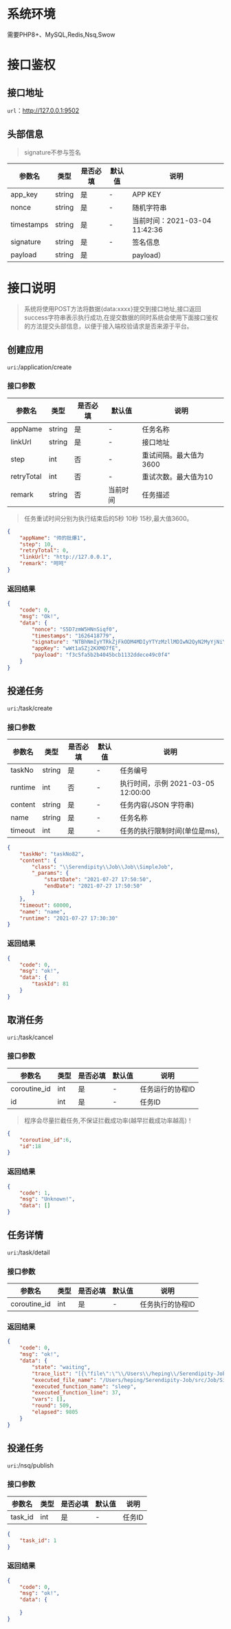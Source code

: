 # 系统环境

需要PHP8+、MySQL,Redis,Nsq,Swow

# 接口鉴权

## 接口地址

`url`：http://127.0.0.1:9502

## 头部信息

> signature不参与签名

| 参数名     | 类型     | 是否必填 | 默认值 | 说明      |
|---------|--------|------|-----|---------|
| app_key | string | 是    | -   | APP KEY |
| nonce | string | 是    | -   | 随机字符串 |
| timestamps | string | 是    | -   | 当前时间：2021-03-04 11:42:36 |
| signature | string | 是    | -   | 签名信息 |
| payload | string | 是    |   | payload） |


# 接口说明

> 系统将使用POST方法将数据{data:xxxx}提交到接口地址,接口返回success字符串表示执行成功,在提交数据的同时系统会使用下面接口鉴权的方法提交头部信息，以便于接入端校验请求是否来源于平台。

## 创建应用

`uri`:/application/create

### 接口参数

| 参数名     | 类型     | 是否必填 | 默认值 | 说明      |
|---------|--------|------|-----|---------|
| appName | string | 是    | -   | 任务名称 |
| linkUrl | string | 是    | -   | 接口地址 |
| step | int | 否    | -   | 重试间隔。最大值为3600 |
| retryTotal | int | 否    | -   | 重试次数。最大值为10 |
| remark | string | 否    |  当前时间   | 任务描述|

> 任务重试时间分别为执行结束后的5秒 10秒 15秒,最大值3600。
```json
{
    "appName": "帅的批爆1",
    "step": 10,
    "retryTotal": 0,
    "linkUrl": "http://127.0.0.1",
    "remark": "呵呵"
}
```
### 返回结果

```json
{
    "code": 0,
    "msg": "Ok!",
    "data": {
        "nonce": "S5D7zmW5HNnSiqf0",
        "timestamps": "1626418779",
        "signature": "NTBhNmIyYTRkZjFkODM4MDIyYTYzMzllMDIwN2QyN2MyYjNiYzg3YjM0ODc1YWNiZWZlOGQxZGU0MmE4NzgxMg==",
        "appKey": "wWt1aSZj2KXMO7fE",
        "payload": "f3c5fa5b2b4045bcb1132ddece49c0f4"
    }
}
```

## 投递任务

`uri`:/task/create

### 接口参数

| 参数名     | 类型     | 是否必填 | 默认值 | 说明      |
|---------|--------|------|-----|---------|
| taskNo | string | 是    | -   | 任务编号 |
| runtime | int | 否    | -   | 执行时间，示例 2021-03-05 12:00:00 |
| content | string | 是    | -   | 任务内容(JSON 字符串) |
| name | string | 是    | -   | 任务名称 |
| timeout | int | 是    | -   | 任务的执行限制时间(单位是ms), |

```json
{
    "taskNo": "taskNo82",
    "content": {
        "class": "\\Serendipity\\Job\\Job\\SimpleJob",
        "_params": {
            "startDate": "2021-07-27 17:50:50",
            "endDate": "2021-07-27 17:50:50"
        }
    },
    "timeout": 60000,
    "name": "name",
    "runtime": "2021-07-27 17:30:30"
}
```
### 返回结果

```json
{
    "code": 0,
    "msg": "ok!",
    "data": {
        "taskId": 81
    }
}
```


## 取消任务

`uri`:/task/cancel

### 接口参数

| 参数名     | 类型     | 是否必填 | 默认值 | 说明      |
|---------|--------|------|-----|---------|
| coroutine_id | int | 是    | -   | 任务运行的协程ID |
| id | int | 是    | -   | 任务ID |

> 程序会尽量拦截任务,不保证拦截成功率(越早拦截成功率越高)！
```json
{
    "coroutine_id":6,
    "id":18
}
```
### 返回结果

```json
{
    "code": 1,
    "msg": "Unknown!",
    "data": []
}
```

## 任务详情

`uri`:/task/detail

### 接口参数

| 参数名     | 类型     | 是否必填 | 默认值 | 说明      |
|---------|--------|------|-----|---------|
| coroutine_id | int | 是    | -   | 任务执行的协程ID |

### 返回结果

```json
{
    "code": 0,
    "msg": "ok!",
    "data": {
        "state": "waiting",
        "trace_list": "[{\"file\":\"\\/Users\\/heping\\/Serendipity-Job\\/src\\/Job\\/SimpleJob.php\",\"line\":37,\"function\":\"sleep\",\"args\":[20]},{\"file\":\"\\/Users\\/heping\\/Serendipity-Job\\/src\\/Nsq\\/Consumer\\/TaskConsumer.php\",\"line\":125,\"function\":\"handle\",\"class\":\"Serendipity\\\\Job\\\\Job\\\\SimpleJob\",\"object\":{\"identity\":81,\"timeout\":60000,\"retryTimes\":1,\"name\":\"name\",\"step\":10},\"type\":\"->\",\"args\":[]},{\"file\":\"\\/Users\\/heping\\/Serendipity-Job\\/vendor\\/hyperf\\/utils\\/src\\/Pipeline.php\",\"line\":104,\"function\":\"Serendipity\\\\Job\\\\Nsq\\\\Consumer\\\\{closure}\",\"class\":\"Serendipity\\\\Job\\\\Nsq\\\\Consumer\\\\TaskConsumer\",\"object\":{},\"type\":\"->\",\"args\":[{\"identity\":81,\"timeout\":60000,\"retryTimes\":1,\"name\":\"name\",\"step\":10}]},{\"file\":\"\\/Users\\/heping\\/Serendipity-Job\\/src\\/Job\\/JobMiddleware.php\",\"line\":18,\"function\":\"Hyperf\\\\Utils\\\\{closure}\",\"class\":\"Hyperf\\\\Utils\\\\Pipeline\",\"type\":\"::\",\"args\":[{\"identity\":81,\"timeout\":60000,\"retryTimes\":1,\"name\":\"name\",\"step\":10}]},{\"file\":\"\\/Users\\/heping\\/Serendipity-Job\\/vendor\\/hyperf\\/utils\\/src\\/Pipeline.php\",\"line\":137,\"function\":\"handle\",\"class\":\"Serendipity\\\\Job\\\\Job\\\\JobMiddleware\",\"object\":{},\"type\":\"->\",\"args\":[{\"identity\":81,\"timeout\":60000,\"retryTimes\":1,\"name\":\"name\",\"step\":10},{}]},{\"file\":\"\\/Users\\/heping\\/Serendipity-Job\\/vendor\\/hyperf\\/utils\\/src\\/Pipeline.php\",\"line\":95,\"function\":\"Hyperf\\\\Utils\\\\{closure}\",\"class\":\"Hyperf\\\\Utils\\\\Pipeline\",\"object\":{},\"type\":\"->\",\"args\":[{\"identity\":81,\"timeout\":60000,\"retryTimes\":1,\"name\":\"name\",\"step\":10}]},{\"file\":\"\\/Users\\/heping\\/Serendipity-Job\\/src\\/Nsq\\/Consumer\\/TaskConsumer.php\",\"line\":126,\"function\":\"then\",\"class\":\"Hyperf\\\\Utils\\\\Pipeline\",\"object\":{},\"type\":\"->\",\"args\":[{}]},{\"file\":\"\\/Users\\/heping\\/Serendipity-Job\\/src\\/Nsq\\/Consumer\\/TaskConsumer.php\",\"line\":67,\"function\":\"handle\",\"class\":\"Serendipity\\\\Job\\\\Nsq\\\\Consumer\\\\TaskConsumer\",\"object\":{},\"type\":\"->\",\"args\":[{\"identity\":81,\"timeout\":60000,\"retryTimes\":1,\"name\":\"name\",\"step\":10}]},{\"file\":\"\\/Users\\/heping\\/Serendipity-Job\\/src\\/Util\\/Waiter.php\",\"line\":44,\"function\":\"Serendipity\\\\Job\\\\Nsq\\\\Consumer\\\\{closure}\",\"class\":\"Serendipity\\\\Job\\\\Nsq\\\\Consumer\\\\TaskConsumer\",\"object\":{},\"type\":\"->\",\"args\":[]},{\"file\":\"\\/Users\\/heping\\/Serendipity-Job\\/vendor\\/hyperf\\/utils\\/src\\/Functions.php\",\"line\":271,\"function\":\"Serendipity\\\\Job\\\\Util\\\\{closure}\",\"class\":\"Serendipity\\\\Job\\\\Util\\\\Waiter\",\"object\":{},\"type\":\"->\",\"args\":[]},{\"file\":\"\\/Users\\/heping\\/Serendipity-Job\\/src\\/Util\\/Coroutine.php\",\"line\":60,\"function\":\"call\",\"args\":[{}]},{\"function\":\"Serendipity\\\\Job\\\\Util\\\\{closure}\",\"class\":\"Serendipity\\\\Job\\\\Util\\\\Coroutine\",\"type\":\"::\",\"args\":[]}]",
        "executed_file_name": "/Users/heping/Serendipity-Job/src/Job/SimpleJob.php",
        "executed_function_name": "sleep",
        "executed_function_line": 37,
        "vars": [],
        "round": 509,
        "elapsed": 9805
    }
}
```

## 投递任务

`uri`:/nsq/publish

### 接口参数

| 参数名     | 类型     | 是否必填 | 默认值 | 说明      |
|---------|--------|------|-----|---------|
| task_id | int | 是    | -   | 任务ID |
```json
{
    "task_id": 1
}
```
### 返回结果

```json
{
    "code": 0,
    "msg": "ok!",
    "data": {
        
    }
}
```
